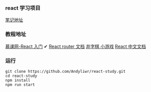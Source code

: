 ### react 学习项目

[笔记地址](http://andyliwr.github.io/pages/react/)

### 教程地址

[慕课网-React 入门](http://www.imooc.com/learn/504) ✔
[React router 文档](https://reacttraining.com/react-router/web/example/recursive-paths)
[井字棋 小游戏](https://react.docschina.org/tutorial/tutorial.html)
[React 中文文档](https://react.docschina.org/)

### 运行

```
git clone https://github.com/Andyliwr/react-study.git
cd react-study
npm install
npm run start
```
